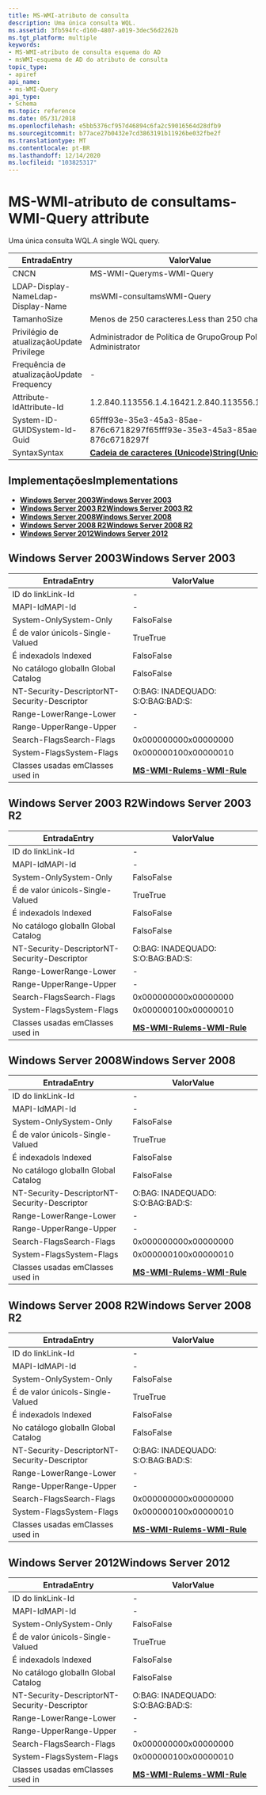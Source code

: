 ```yaml
---
title: MS-WMI-atributo de consulta
description: Uma única consulta WQL.
ms.assetid: 3fb594fc-d160-4807-a019-3dec56d2262b
ms.tgt_platform: multiple
keywords:
- MS-WMI-atributo de consulta esquema do AD
- msWMI-esquema de AD do atributo de consulta
topic_type:
- apiref
api_name:
- ms-WMI-Query
api_type:
- Schema
ms.topic: reference
ms.date: 05/31/2018
ms.openlocfilehash: e5bb5376cf957d46894c6fa2c59016564d28dfb9
ms.sourcegitcommit: b77ace27b0432e7cd3863191b11926be032fbe2f
ms.translationtype: MT
ms.contentlocale: pt-BR
ms.lasthandoff: 12/14/2020
ms.locfileid: "103825317"
---
```

# <a name="ms-wmi-query-attribute"></a><span data-ttu-id="b1043-105">MS-WMI-atributo de consulta</span><span class="sxs-lookup"><span data-stu-id="b1043-105">ms-WMI-Query attribute</span></span>

<span data-ttu-id="b1043-106">Uma única consulta WQL.</span><span class="sxs-lookup"><span data-stu-id="b1043-106">A single WQL query.</span></span>



| <span data-ttu-id="b1043-107">Entrada</span><span class="sxs-lookup"><span data-stu-id="b1043-107">Entry</span></span> | <span data-ttu-id="b1043-108">Valor</span><span class="sxs-lookup"><span data-stu-id="b1043-108">Value</span></span> |
|-------------------|---------------------------------------------|
| <span data-ttu-id="b1043-109">CN</span><span class="sxs-lookup"><span data-stu-id="b1043-109">CN</span></span>                | <span data-ttu-id="b1043-110">MS-WMI-Query</span><span class="sxs-lookup"><span data-stu-id="b1043-110">ms-WMI-Query</span></span>                                |
| <span data-ttu-id="b1043-111">LDAP-Display-Name</span><span class="sxs-lookup"><span data-stu-id="b1043-111">Ldap-Display-Name</span></span> | <span data-ttu-id="b1043-112">msWMI-consulta</span><span class="sxs-lookup"><span data-stu-id="b1043-112">msWMI-Query</span></span>                                 |
| <span data-ttu-id="b1043-113">Tamanho</span><span class="sxs-lookup"><span data-stu-id="b1043-113">Size</span></span>              | <span data-ttu-id="b1043-114">Menos de 250 caracteres.</span><span class="sxs-lookup"><span data-stu-id="b1043-114">Less than 250 characters.</span></span>                   |
| <span data-ttu-id="b1043-115">Privilégio de atualização</span><span class="sxs-lookup"><span data-stu-id="b1043-115">Update Privilege</span></span>  | <span data-ttu-id="b1043-116">Administrador de Política de Grupo</span><span class="sxs-lookup"><span data-stu-id="b1043-116">Group Policy Administrator</span></span>                  |
| <span data-ttu-id="b1043-117">Frequência de atualização</span><span class="sxs-lookup"><span data-stu-id="b1043-117">Update Frequency</span></span>  | \-                                          |
| <span data-ttu-id="b1043-118">Attribute-Id</span><span class="sxs-lookup"><span data-stu-id="b1043-118">Attribute-Id</span></span>      | <span data-ttu-id="b1043-119">1.2.840.113556.1.4.1642</span><span class="sxs-lookup"><span data-stu-id="b1043-119">1.2.840.113556.1.4.1642</span></span>                     |
| <span data-ttu-id="b1043-120">System-ID-GUID</span><span class="sxs-lookup"><span data-stu-id="b1043-120">System-Id-Guid</span></span>    | <span data-ttu-id="b1043-121">65fff93e-35e3-45a3-85ae-876c6718297f</span><span class="sxs-lookup"><span data-stu-id="b1043-121">65fff93e-35e3-45a3-85ae-876c6718297f</span></span>        |
| <span data-ttu-id="b1043-122">Syntax</span><span class="sxs-lookup"><span data-stu-id="b1043-122">Syntax</span></span>            | [<span data-ttu-id="b1043-123">**Cadeia de caracteres (Unicode)**</span><span class="sxs-lookup"><span data-stu-id="b1043-123">**String(Unicode)**</span></span>](s-string-unicode.md) |



## <a name="implementations"></a><span data-ttu-id="b1043-124">Implementações</span><span class="sxs-lookup"><span data-stu-id="b1043-124">Implementations</span></span>

-   [<span data-ttu-id="b1043-125">**Windows Server 2003**</span><span class="sxs-lookup"><span data-stu-id="b1043-125">**Windows Server 2003**</span></span>](#windows-server-2003)
-   [<span data-ttu-id="b1043-126">**Windows Server 2003 R2**</span><span class="sxs-lookup"><span data-stu-id="b1043-126">**Windows Server 2003 R2**</span></span>](#windows-server-2003-r2)
-   [<span data-ttu-id="b1043-127">**Windows Server 2008**</span><span class="sxs-lookup"><span data-stu-id="b1043-127">**Windows Server 2008**</span></span>](#windows-server-2008)
-   [<span data-ttu-id="b1043-128">**Windows Server 2008 R2**</span><span class="sxs-lookup"><span data-stu-id="b1043-128">**Windows Server 2008 R2**</span></span>](#windows-server-2008-r2)
-   [<span data-ttu-id="b1043-129">**Windows Server 2012**</span><span class="sxs-lookup"><span data-stu-id="b1043-129">**Windows Server 2012**</span></span>](#windows-server-2012)

## <a name="windows-server-2003"></a><span data-ttu-id="b1043-130">Windows Server 2003</span><span class="sxs-lookup"><span data-stu-id="b1043-130">Windows Server 2003</span></span>



| <span data-ttu-id="b1043-131">Entrada</span><span class="sxs-lookup"><span data-stu-id="b1043-131">Entry</span></span> | <span data-ttu-id="b1043-132">Valor</span><span class="sxs-lookup"><span data-stu-id="b1043-132">Value</span></span> |
|------------------------|------------------------------------------------|
| <span data-ttu-id="b1043-133">ID do link</span><span class="sxs-lookup"><span data-stu-id="b1043-133">Link-Id</span></span>                | \-                                             |
| <span data-ttu-id="b1043-134">MAPI-Id</span><span class="sxs-lookup"><span data-stu-id="b1043-134">MAPI-Id</span></span>                | \-                                             |
| <span data-ttu-id="b1043-135">System-Only</span><span class="sxs-lookup"><span data-stu-id="b1043-135">System-Only</span></span>            | <span data-ttu-id="b1043-136">Falso</span><span class="sxs-lookup"><span data-stu-id="b1043-136">False</span></span>                                          |
| <span data-ttu-id="b1043-137">É de valor único</span><span class="sxs-lookup"><span data-stu-id="b1043-137">Is-Single-Valued</span></span>       | <span data-ttu-id="b1043-138">True</span><span class="sxs-lookup"><span data-stu-id="b1043-138">True</span></span>                                           |
| <span data-ttu-id="b1043-139">É indexado</span><span class="sxs-lookup"><span data-stu-id="b1043-139">Is Indexed</span></span>             | <span data-ttu-id="b1043-140">Falso</span><span class="sxs-lookup"><span data-stu-id="b1043-140">False</span></span>                                          |
| <span data-ttu-id="b1043-141">No catálogo global</span><span class="sxs-lookup"><span data-stu-id="b1043-141">In Global Catalog</span></span>      | <span data-ttu-id="b1043-142">Falso</span><span class="sxs-lookup"><span data-stu-id="b1043-142">False</span></span>                                          |
| <span data-ttu-id="b1043-143">NT-Security-Descriptor</span><span class="sxs-lookup"><span data-stu-id="b1043-143">NT-Security-Descriptor</span></span> | <span data-ttu-id="b1043-144">O:BAG: INADEQUADO: S:</span><span class="sxs-lookup"><span data-stu-id="b1043-144">O:BAG:BAD:S:</span></span>                                   |
| <span data-ttu-id="b1043-145">Range-Lower</span><span class="sxs-lookup"><span data-stu-id="b1043-145">Range-Lower</span></span>            | \-                                             |
| <span data-ttu-id="b1043-146">Range-Upper</span><span class="sxs-lookup"><span data-stu-id="b1043-146">Range-Upper</span></span>            | \-                                             |
| <span data-ttu-id="b1043-147">Search-Flags</span><span class="sxs-lookup"><span data-stu-id="b1043-147">Search-Flags</span></span>           | <span data-ttu-id="b1043-148">0x00000000</span><span class="sxs-lookup"><span data-stu-id="b1043-148">0x00000000</span></span>                                     |
| <span data-ttu-id="b1043-149">System-Flags</span><span class="sxs-lookup"><span data-stu-id="b1043-149">System-Flags</span></span>           | <span data-ttu-id="b1043-150">0x00000010</span><span class="sxs-lookup"><span data-stu-id="b1043-150">0x00000010</span></span>                                     |
| <span data-ttu-id="b1043-151">Classes usadas em</span><span class="sxs-lookup"><span data-stu-id="b1043-151">Classes used in</span></span>        | [<span data-ttu-id="b1043-152">**MS-WMI-Rule**</span><span class="sxs-lookup"><span data-stu-id="b1043-152">**ms-WMI-Rule**</span></span>](c-mswmi-rule.md)<br/> |



## <a name="windows-server-2003-r2"></a><span data-ttu-id="b1043-153">Windows Server 2003 R2</span><span class="sxs-lookup"><span data-stu-id="b1043-153">Windows Server 2003 R2</span></span>



| <span data-ttu-id="b1043-154">Entrada</span><span class="sxs-lookup"><span data-stu-id="b1043-154">Entry</span></span> | <span data-ttu-id="b1043-155">Valor</span><span class="sxs-lookup"><span data-stu-id="b1043-155">Value</span></span> |
|------------------------|------------------------------------------------|
| <span data-ttu-id="b1043-156">ID do link</span><span class="sxs-lookup"><span data-stu-id="b1043-156">Link-Id</span></span>                | \-                                             |
| <span data-ttu-id="b1043-157">MAPI-Id</span><span class="sxs-lookup"><span data-stu-id="b1043-157">MAPI-Id</span></span>                | \-                                             |
| <span data-ttu-id="b1043-158">System-Only</span><span class="sxs-lookup"><span data-stu-id="b1043-158">System-Only</span></span>            | <span data-ttu-id="b1043-159">Falso</span><span class="sxs-lookup"><span data-stu-id="b1043-159">False</span></span>                                          |
| <span data-ttu-id="b1043-160">É de valor único</span><span class="sxs-lookup"><span data-stu-id="b1043-160">Is-Single-Valued</span></span>       | <span data-ttu-id="b1043-161">True</span><span class="sxs-lookup"><span data-stu-id="b1043-161">True</span></span>                                           |
| <span data-ttu-id="b1043-162">É indexado</span><span class="sxs-lookup"><span data-stu-id="b1043-162">Is Indexed</span></span>             | <span data-ttu-id="b1043-163">Falso</span><span class="sxs-lookup"><span data-stu-id="b1043-163">False</span></span>                                          |
| <span data-ttu-id="b1043-164">No catálogo global</span><span class="sxs-lookup"><span data-stu-id="b1043-164">In Global Catalog</span></span>      | <span data-ttu-id="b1043-165">Falso</span><span class="sxs-lookup"><span data-stu-id="b1043-165">False</span></span>                                          |
| <span data-ttu-id="b1043-166">NT-Security-Descriptor</span><span class="sxs-lookup"><span data-stu-id="b1043-166">NT-Security-Descriptor</span></span> | <span data-ttu-id="b1043-167">O:BAG: INADEQUADO: S:</span><span class="sxs-lookup"><span data-stu-id="b1043-167">O:BAG:BAD:S:</span></span>                                   |
| <span data-ttu-id="b1043-168">Range-Lower</span><span class="sxs-lookup"><span data-stu-id="b1043-168">Range-Lower</span></span>            | \-                                             |
| <span data-ttu-id="b1043-169">Range-Upper</span><span class="sxs-lookup"><span data-stu-id="b1043-169">Range-Upper</span></span>            | \-                                             |
| <span data-ttu-id="b1043-170">Search-Flags</span><span class="sxs-lookup"><span data-stu-id="b1043-170">Search-Flags</span></span>           | <span data-ttu-id="b1043-171">0x00000000</span><span class="sxs-lookup"><span data-stu-id="b1043-171">0x00000000</span></span>                                     |
| <span data-ttu-id="b1043-172">System-Flags</span><span class="sxs-lookup"><span data-stu-id="b1043-172">System-Flags</span></span>           | <span data-ttu-id="b1043-173">0x00000010</span><span class="sxs-lookup"><span data-stu-id="b1043-173">0x00000010</span></span>                                     |
| <span data-ttu-id="b1043-174">Classes usadas em</span><span class="sxs-lookup"><span data-stu-id="b1043-174">Classes used in</span></span>        | [<span data-ttu-id="b1043-175">**MS-WMI-Rule**</span><span class="sxs-lookup"><span data-stu-id="b1043-175">**ms-WMI-Rule**</span></span>](c-mswmi-rule.md)<br/> |



## <a name="windows-server-2008"></a><span data-ttu-id="b1043-176">Windows Server 2008</span><span class="sxs-lookup"><span data-stu-id="b1043-176">Windows Server 2008</span></span>



| <span data-ttu-id="b1043-177">Entrada</span><span class="sxs-lookup"><span data-stu-id="b1043-177">Entry</span></span> | <span data-ttu-id="b1043-178">Valor</span><span class="sxs-lookup"><span data-stu-id="b1043-178">Value</span></span> |
|------------------------|------------------------------------------------|
| <span data-ttu-id="b1043-179">ID do link</span><span class="sxs-lookup"><span data-stu-id="b1043-179">Link-Id</span></span>                | \-                                             |
| <span data-ttu-id="b1043-180">MAPI-Id</span><span class="sxs-lookup"><span data-stu-id="b1043-180">MAPI-Id</span></span>                | \-                                             |
| <span data-ttu-id="b1043-181">System-Only</span><span class="sxs-lookup"><span data-stu-id="b1043-181">System-Only</span></span>            | <span data-ttu-id="b1043-182">Falso</span><span class="sxs-lookup"><span data-stu-id="b1043-182">False</span></span>                                          |
| <span data-ttu-id="b1043-183">É de valor único</span><span class="sxs-lookup"><span data-stu-id="b1043-183">Is-Single-Valued</span></span>       | <span data-ttu-id="b1043-184">True</span><span class="sxs-lookup"><span data-stu-id="b1043-184">True</span></span>                                           |
| <span data-ttu-id="b1043-185">É indexado</span><span class="sxs-lookup"><span data-stu-id="b1043-185">Is Indexed</span></span>             | <span data-ttu-id="b1043-186">Falso</span><span class="sxs-lookup"><span data-stu-id="b1043-186">False</span></span>                                          |
| <span data-ttu-id="b1043-187">No catálogo global</span><span class="sxs-lookup"><span data-stu-id="b1043-187">In Global Catalog</span></span>      | <span data-ttu-id="b1043-188">Falso</span><span class="sxs-lookup"><span data-stu-id="b1043-188">False</span></span>                                          |
| <span data-ttu-id="b1043-189">NT-Security-Descriptor</span><span class="sxs-lookup"><span data-stu-id="b1043-189">NT-Security-Descriptor</span></span> | <span data-ttu-id="b1043-190">O:BAG: INADEQUADO: S:</span><span class="sxs-lookup"><span data-stu-id="b1043-190">O:BAG:BAD:S:</span></span>                                   |
| <span data-ttu-id="b1043-191">Range-Lower</span><span class="sxs-lookup"><span data-stu-id="b1043-191">Range-Lower</span></span>            | \-                                             |
| <span data-ttu-id="b1043-192">Range-Upper</span><span class="sxs-lookup"><span data-stu-id="b1043-192">Range-Upper</span></span>            | \-                                             |
| <span data-ttu-id="b1043-193">Search-Flags</span><span class="sxs-lookup"><span data-stu-id="b1043-193">Search-Flags</span></span>           | <span data-ttu-id="b1043-194">0x00000000</span><span class="sxs-lookup"><span data-stu-id="b1043-194">0x00000000</span></span>                                     |
| <span data-ttu-id="b1043-195">System-Flags</span><span class="sxs-lookup"><span data-stu-id="b1043-195">System-Flags</span></span>           | <span data-ttu-id="b1043-196">0x00000010</span><span class="sxs-lookup"><span data-stu-id="b1043-196">0x00000010</span></span>                                     |
| <span data-ttu-id="b1043-197">Classes usadas em</span><span class="sxs-lookup"><span data-stu-id="b1043-197">Classes used in</span></span>        | [<span data-ttu-id="b1043-198">**MS-WMI-Rule**</span><span class="sxs-lookup"><span data-stu-id="b1043-198">**ms-WMI-Rule**</span></span>](c-mswmi-rule.md)<br/> |



## <a name="windows-server-2008-r2"></a><span data-ttu-id="b1043-199">Windows Server 2008 R2</span><span class="sxs-lookup"><span data-stu-id="b1043-199">Windows Server 2008 R2</span></span>



| <span data-ttu-id="b1043-200">Entrada</span><span class="sxs-lookup"><span data-stu-id="b1043-200">Entry</span></span> | <span data-ttu-id="b1043-201">Valor</span><span class="sxs-lookup"><span data-stu-id="b1043-201">Value</span></span> |
|------------------------|------------------------------------------------|
| <span data-ttu-id="b1043-202">ID do link</span><span class="sxs-lookup"><span data-stu-id="b1043-202">Link-Id</span></span>                | \-                                             |
| <span data-ttu-id="b1043-203">MAPI-Id</span><span class="sxs-lookup"><span data-stu-id="b1043-203">MAPI-Id</span></span>                | \-                                             |
| <span data-ttu-id="b1043-204">System-Only</span><span class="sxs-lookup"><span data-stu-id="b1043-204">System-Only</span></span>            | <span data-ttu-id="b1043-205">Falso</span><span class="sxs-lookup"><span data-stu-id="b1043-205">False</span></span>                                          |
| <span data-ttu-id="b1043-206">É de valor único</span><span class="sxs-lookup"><span data-stu-id="b1043-206">Is-Single-Valued</span></span>       | <span data-ttu-id="b1043-207">True</span><span class="sxs-lookup"><span data-stu-id="b1043-207">True</span></span>                                           |
| <span data-ttu-id="b1043-208">É indexado</span><span class="sxs-lookup"><span data-stu-id="b1043-208">Is Indexed</span></span>             | <span data-ttu-id="b1043-209">Falso</span><span class="sxs-lookup"><span data-stu-id="b1043-209">False</span></span>                                          |
| <span data-ttu-id="b1043-210">No catálogo global</span><span class="sxs-lookup"><span data-stu-id="b1043-210">In Global Catalog</span></span>      | <span data-ttu-id="b1043-211">Falso</span><span class="sxs-lookup"><span data-stu-id="b1043-211">False</span></span>                                          |
| <span data-ttu-id="b1043-212">NT-Security-Descriptor</span><span class="sxs-lookup"><span data-stu-id="b1043-212">NT-Security-Descriptor</span></span> | <span data-ttu-id="b1043-213">O:BAG: INADEQUADO: S:</span><span class="sxs-lookup"><span data-stu-id="b1043-213">O:BAG:BAD:S:</span></span>                                   |
| <span data-ttu-id="b1043-214">Range-Lower</span><span class="sxs-lookup"><span data-stu-id="b1043-214">Range-Lower</span></span>            | \-                                             |
| <span data-ttu-id="b1043-215">Range-Upper</span><span class="sxs-lookup"><span data-stu-id="b1043-215">Range-Upper</span></span>            | \-                                             |
| <span data-ttu-id="b1043-216">Search-Flags</span><span class="sxs-lookup"><span data-stu-id="b1043-216">Search-Flags</span></span>           | <span data-ttu-id="b1043-217">0x00000000</span><span class="sxs-lookup"><span data-stu-id="b1043-217">0x00000000</span></span>                                     |
| <span data-ttu-id="b1043-218">System-Flags</span><span class="sxs-lookup"><span data-stu-id="b1043-218">System-Flags</span></span>           | <span data-ttu-id="b1043-219">0x00000010</span><span class="sxs-lookup"><span data-stu-id="b1043-219">0x00000010</span></span>                                     |
| <span data-ttu-id="b1043-220">Classes usadas em</span><span class="sxs-lookup"><span data-stu-id="b1043-220">Classes used in</span></span>        | [<span data-ttu-id="b1043-221">**MS-WMI-Rule**</span><span class="sxs-lookup"><span data-stu-id="b1043-221">**ms-WMI-Rule**</span></span>](c-mswmi-rule.md)<br/> |



## <a name="windows-server-2012"></a><span data-ttu-id="b1043-222">Windows Server 2012</span><span class="sxs-lookup"><span data-stu-id="b1043-222">Windows Server 2012</span></span>



| <span data-ttu-id="b1043-223">Entrada</span><span class="sxs-lookup"><span data-stu-id="b1043-223">Entry</span></span> | <span data-ttu-id="b1043-224">Valor</span><span class="sxs-lookup"><span data-stu-id="b1043-224">Value</span></span> |
|------------------------|------------------------------------------------|
| <span data-ttu-id="b1043-225">ID do link</span><span class="sxs-lookup"><span data-stu-id="b1043-225">Link-Id</span></span>                | \-                                             |
| <span data-ttu-id="b1043-226">MAPI-Id</span><span class="sxs-lookup"><span data-stu-id="b1043-226">MAPI-Id</span></span>                | \-                                             |
| <span data-ttu-id="b1043-227">System-Only</span><span class="sxs-lookup"><span data-stu-id="b1043-227">System-Only</span></span>            | <span data-ttu-id="b1043-228">Falso</span><span class="sxs-lookup"><span data-stu-id="b1043-228">False</span></span>                                          |
| <span data-ttu-id="b1043-229">É de valor único</span><span class="sxs-lookup"><span data-stu-id="b1043-229">Is-Single-Valued</span></span>       | <span data-ttu-id="b1043-230">True</span><span class="sxs-lookup"><span data-stu-id="b1043-230">True</span></span>                                           |
| <span data-ttu-id="b1043-231">É indexado</span><span class="sxs-lookup"><span data-stu-id="b1043-231">Is Indexed</span></span>             | <span data-ttu-id="b1043-232">Falso</span><span class="sxs-lookup"><span data-stu-id="b1043-232">False</span></span>                                          |
| <span data-ttu-id="b1043-233">No catálogo global</span><span class="sxs-lookup"><span data-stu-id="b1043-233">In Global Catalog</span></span>      | <span data-ttu-id="b1043-234">Falso</span><span class="sxs-lookup"><span data-stu-id="b1043-234">False</span></span>                                          |
| <span data-ttu-id="b1043-235">NT-Security-Descriptor</span><span class="sxs-lookup"><span data-stu-id="b1043-235">NT-Security-Descriptor</span></span> | <span data-ttu-id="b1043-236">O:BAG: INADEQUADO: S:</span><span class="sxs-lookup"><span data-stu-id="b1043-236">O:BAG:BAD:S:</span></span>                                   |
| <span data-ttu-id="b1043-237">Range-Lower</span><span class="sxs-lookup"><span data-stu-id="b1043-237">Range-Lower</span></span>            | \-                                             |
| <span data-ttu-id="b1043-238">Range-Upper</span><span class="sxs-lookup"><span data-stu-id="b1043-238">Range-Upper</span></span>            | \-                                             |
| <span data-ttu-id="b1043-239">Search-Flags</span><span class="sxs-lookup"><span data-stu-id="b1043-239">Search-Flags</span></span>           | <span data-ttu-id="b1043-240">0x00000000</span><span class="sxs-lookup"><span data-stu-id="b1043-240">0x00000000</span></span>                                     |
| <span data-ttu-id="b1043-241">System-Flags</span><span class="sxs-lookup"><span data-stu-id="b1043-241">System-Flags</span></span>           | <span data-ttu-id="b1043-242">0x00000010</span><span class="sxs-lookup"><span data-stu-id="b1043-242">0x00000010</span></span>                                     |
| <span data-ttu-id="b1043-243">Classes usadas em</span><span class="sxs-lookup"><span data-stu-id="b1043-243">Classes used in</span></span>        | [<span data-ttu-id="b1043-244">**MS-WMI-Rule**</span><span class="sxs-lookup"><span data-stu-id="b1043-244">**ms-WMI-Rule**</span></span>](c-mswmi-rule.md)<br/> |



 

 





